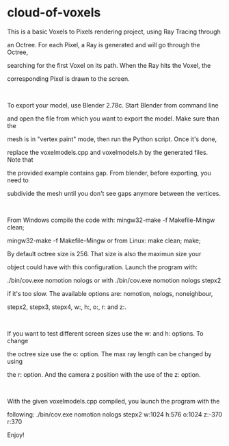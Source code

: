 cloud-of-voxels
===============
This is a basic Voxels to Pixels rendering project, using Ray Tracing through

an Octree. For each Pixel, a Ray is generated and will go through the Octree,

searching for the first Voxel on its path. When the Ray hits the Voxel, the

corresponding Pixel is drawn to the screen.

<br/>

To export your model, use Blender 2.78c. Start Blender from command line

and open the file from which you want to export the model. Make sure than the

mesh is in "vertex paint" mode, then run the Python script. Once it's done,

replace the voxelmodels.cpp and voxelmodels.h by the generated files. Note that

the provided example contains gap. From blender, before exporting, you need to

subdivide the mesh until you don't see gaps anymore between the vertices.

<br/>

From Windows compile the code with: mingw32-make -f Makefile-Mingw clean;

mingw32-make -f Makefile-Mingw or from Linux: make clean; make;

By default octree size is 256. That size is also the maximun size your

object could have with this configuration. Launch the program with:

./bin/cov.exe nomotion nologs or with ./bin/cov.exe nomotion nologs stepx2 

if it's too slow. The available options are: nomotion, nologs, noneighbour,

stepx2, stepx3, stepx4, w:, h:, o:, r: and z:. 

<br/>

If you want to test different screen sizes use the w: and h: options. To change

the octree size use the o: option. The max ray length can be changed by using

the r: option. And the camera z position with the use of the z: option. 

<br/>

With the given voxelmodels.cpp compiled, you launch the program with the

following: ./bin/cov.exe nomotion nologs stepx2 w:1024 h:576 o:1024 z:-370 r:370
 
Enjoy!
